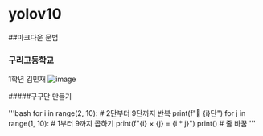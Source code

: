 # yolov10
##마크다운 문법
### 구리고등학교

1학년 김민재 ![image](https://github.com/user-attachments/assets/3d0f348b-4fa5-4157-9119-a2cbae89442a)

#####구구단 만들기


'''bash
for i in range(2, 10):  # 2단부터 9단까지 반복
    print(f"📌 {i}단")
    for j in range(1, 10):  # 1부터 9까지 곱하기
        print(f"{i} × {j} = {i * j}")
    print()  # 줄 바꿈
'''
